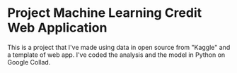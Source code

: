 # Project Machine Learning Credit Web Application
This is a project that I've made using data in open source from "Kaggle" and a template of web app.
I've coded the analysis and the model in Python on Google Collad.
